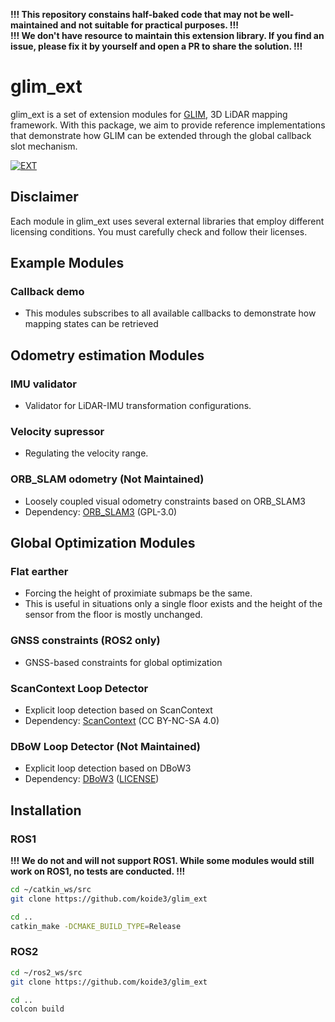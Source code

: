 **!!! This repository constains half-baked code that may not be well-maintained and not suitable for practical purposes. !!!**  
**!!! We don't have resource to maintain this extension library. If you find an issue, please fix it by yourself and open a PR to share the solution. !!!**

# glim_ext

glim_ext is a set of extension modules for [GLIM](https://github.com/koide3/glim), 3D LiDAR mapping framework. With this package, we aim to provide reference implementations that demonstrate how GLIM can be extended through the global callback slot mechanism. 

[![EXT](https://github.com/koide3/glim_ext/actions/workflows/build.yml/badge.svg)](https://github.com/koide3/glim_ext/actions/workflows/build.yml)

## Disclaimer

Each module in glim_ext uses several external libraries that employ different licensing conditions. You must carefully check and follow their licenses.


## Example Modules

### Callback demo
- This modules subscribes to all available callbacks to demonstrate how mapping states can be retrieved

## Odometry estimation Modules

### IMU validator
- Validator for LiDAR-IMU transformation configurations.

### Velocity supressor
- Regulating the velocity range.

### ORB_SLAM odometry (Not Maintained)
- Loosely coupled visual odometry constraints based on ORB_SLAM3
- Dependency: [ORB_SLAM3](https://github.com/UZ-SLAMLab/ORB_SLAM3) (GPL-3.0)

## Global Optimization Modules

### Flat earther
- Forcing the height of proximiate submaps be the same.
- This is useful in situations only a single floor exists and the height of the sensor from the floor is mostly unchanged.

### GNSS constraints (ROS2 only)
- GNSS-based constraints for global optimization

### ScanContext Loop Detector
- Explicit loop detection based on ScanContext
- Dependency: [ScanContext](https://github.com/irapkaist/scancontext) (CC BY-NC-SA 4.0)

### DBoW Loop Detector (Not Maintained)
- Explicit loop detection based on DBoW3
- Dependency: [DBoW3](https://github.com/rmsalinas/DBow3) ([LICENSE](https://github.com/rmsalinas/DBow3/blob/master/LICENSE.txt))

## Installation

### ROS1

**!!! We do not and will not support ROS1. While some modules would still work on ROS1, no tests are conducted. !!!**

```bash
cd ~/catkin_ws/src
git clone https://github.com/koide3/glim_ext

cd ..
catkin_make -DCMAKE_BUILD_TYPE=Release
```

### ROS2

```bash
cd ~/ros2_ws/src
git clone https://github.com/koide3/glim_ext

cd ..
colcon build
```
